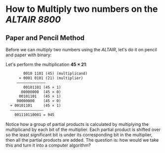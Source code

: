 # How to Multiply two numbers on the *ALTAIR 8800*

## Paper and Pencil Method

Before we can multiply two numbers using the *ALTAIR*, let's do it on pencil and paper with binary:

Let's perform the multiplication **45 × 21**:

``` txt
        0010 1101 (45) (multiplicand)
      × 0001 0101 (21) (multiplier)
     —————————————
        00101101 (45 × 1)
       00000000  (45 × 0)
      00101101   (45 × 1)
     00000000    (45 × 0)
  + 00101101     (45 × 1)
  ———————————————
    001110110001 = 945
```

Notice how a group of partial products is calculated by multiplying the multiplicand by each bit of the multiplier. Each partial product is shifted over so the least significant bit is under its corresponding bit in the multiplier, then all the partial products are added. The question is: how would we take this and turn it into a computer algorithm?
